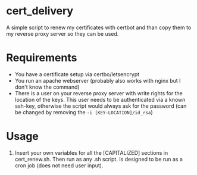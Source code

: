 # cert_delivery
A simple script to renew my certificates with certbot and than copy them to my reverse proxy server so they can be used.

# Requirements
- You have a certificate setup via certbo/letsencrypt
- You run an apache webserver (probably also works with nginx but I don't know the command)
- There is a user on your reverse proxy server with write rights for the location of the keys. This user needs to be authenticated via a known ssh-key, otherwise the script would always ask for the password (can be changed by removing the ```-i [KEY-LOCATION]/id_rsa```)

# Usage
1. Insert your own variables for all the [CAPITALIZED] sections in cert_renew.sh. Then run as any .sh script. Is designed to be run as a cron job (does not need user input).
